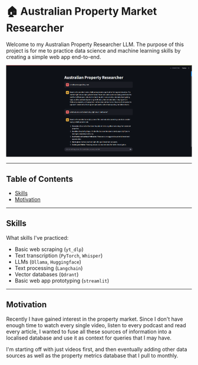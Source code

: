 # 🏠 Australian Property Market Researcher
Welcome to my Australian Property Researcher LLM. The purpose of this project is for me to practice data science and machine learning skills by creating a simple web app end-to-end.

![Example](images/example.png)

---

## Table of Contents
- [Skills](#skills)  
- [Motivation](#motivation)  

---

## Skills
What skills I've practiced:  
- Basic web scraping (`yt_dlp`)
- Text transcription (`PyTorch`, `Whisper`)
- LLMs (`Ollama`, `Huggingface`)
- Text processing (`Langchain`)
- Vector databases (`Qdrant`)
- Basic web app prototyping (`streamlit`)

---

## Motivation
Recently I have gained interest in the property market. Since I don't have enough time to watch every single video, listen to every podcast and read every article, I wanted to fuse all these sources of information into a localised database and use it as context for queries that I may have.

I'm starting off with just videos first, and then eventually adding other data sources as well as the property metrics database that I pull to monthly.